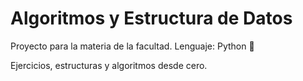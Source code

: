 # Algoritmos y Estructura de Datos

Proyecto para la materia de la facultad. Lenguaje: Python 🐍

Ejercicios, estructuras y algoritmos desde cero.
